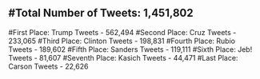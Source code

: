 #Total Number of Tweets: 1,451,802 
---
#First Place: Trump Tweets - 562,494
#Second Place: Cruz Tweets - 233,065
#Third Place: Clinton Tweets - 198,831
#Fourth Place: Rubio Tweets - 189,602
#Fifth Place: Sanders Tweets - 119,111
#Sixth Place: Jeb! Tweets - 81,607
#Seventh Place: Kasich Tweets - 44,471
#Last Place: Carson Tweets - 22,626
